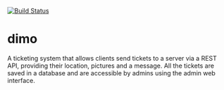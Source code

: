 [![Build Status](http://46.101.233.212:8080/job/Dimo%20core/badge/icon)](http://46.101.233.212:8080/job/Dimo%20core/)
# dimo
A ticketing system that allows clients send tickets to a server via a REST API, providing their location, pictures and a message.
All the tickets are saved in a database and are accessible by admins using the admin web interface.
